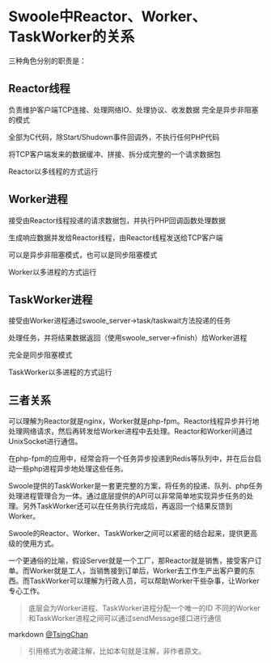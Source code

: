 Swoole中Reactor、Worker、TaskWorker的关系
====

三种角色分别的职责是：

## Reactor线程

负责维护客户端TCP连接、处理网络IO、处理协议、收发数据
完全是异步非阻塞的模式

全部为C代码，除Start/Shudown事件回调外，不执行任何PHP代码

将TCP客户端发来的数据缓冲、拼接、拆分成完整的一个请求数据包

Reactor以多线程的方式运行

## Worker进程

接受由Reactor线程投递的请求数据包，并执行PHP回调函数处理数据

生成响应数据并发给Reactor线程，由Reactor线程发送给TCP客户端

可以是异步非阻塞模式，也可以是同步阻塞模式

Worker以多进程的方式运行

## TaskWorker进程


接受由Worker进程通过swoole_server->task/taskwait方法投递的任务

处理任务，并将结果数据返回（使用swoole_server->finish）给Worker进程

完全是同步阻塞模式

TaskWorker以多进程的方式运行

## 三者关系

可以理解为Reactor就是nginx，Worker就是php-fpm。Reactor线程异步并行地处理网络请求，然后再转发给Worker进程中去处理。Reactor和Worker间通过UnixSocket进行通信。

在php-fpm的应用中，经常会将一个任务异步投递到Redis等队列中，并在后台启动一些php进程异步地处理这些任务。

Swoole提供的TaskWorker是一套更完整的方案，将任务的投递、队列、php任务处理进程管理合为一体。通过底层提供的API可以非常简单地实现异步任务的处理。另外TaskWorker还可以在任务执行完成后，再返回一个结果反馈到Worker。

Swoole的Reactor、Worker、TaskWorker之间可以紧密的结合起来，提供更高级的使用方式。

一个更通俗的比喻，假设Server就是一个工厂，那Reactor就是销售，接受客户订单。而Worker就是工人，当销售接到订单后，Worker去工作生产出客户要的东西。而TaskWorker可以理解为行政人员，可以帮助Worker干些杂事，让Worker专心工作。


> 底层会为Worker进程、TaskWorker进程分配一个唯一的ID
不同的Worker和TaskWorker进程之间可以通过sendMessage接口进行通信

markdown [@TsingChan](http://www.9ong.com/) 

> 引用格式为收藏注解，比如本句就是注解，非作者原文。